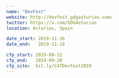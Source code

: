 ```yaml
---
name: "DevFest"
website: http://devfest.gdgasturias.com/
twitter: https://x.com/GDGAsturias
location: Asturias, Spain

date_start: 2019-11-16
date_end:   2019-11-16

cfp_start: 2019-08-12
cfp_end:   2019-09-20
cfp_site:  bit.ly/C4TDevfest2019
---
```

